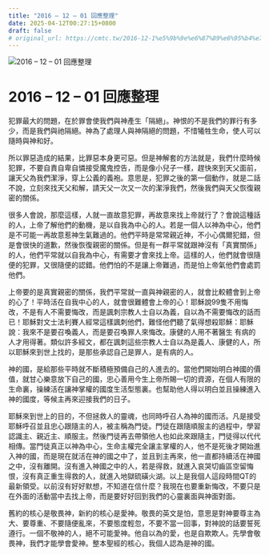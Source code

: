 ```yaml
---
title: "2016 – 12 – 01 回應整理"
date: 2025-04-12T00:27:15+0800
draft: false
# original_url: https://cmtc.tw/2016-12-1%e5%9b%9e%e6%87%89%e6%95%b4%e7%90%86
---
```


![2016 – 12 – 01 回應整理](/images/qt.jpg   "2016 – 12 – 01 回應整理")

# 2016 – 12 – 01 回應整理

犯罪最大的問題，在於罪會使我們與神產生「隔絕」。神恨的不是我們的罪行有多少，而是我們與祂隔絕。神為了處理人與神隔絕的問題，不惜犧牲生命，使人可以隨時與神和好。

所以罪惡造成的結果，比罪惡本身更可惡。但是神解套的方法就是，我們什麼時候犯罪，不要自責自卑自憐接受魔鬼控告，而是像小兒子一樣，趕快來到天父面前，讓天父為我們潔淨，穿上公義的義袍。意思是，犯罪之後的第一個動作，就是二話不說，立刻來找天父和解，請天父一次又一次的潔淨我們，然後我們與天父恢復親密的關係。

很多人會說，那麼這樣，人就一直故意犯罪，再故意來找上帝就行了？會說這種話的人，上帝了解他們的動機，是以自我為中心的人。若是一個人以神為中心，他們是不可能一再故意惹神生氣難過的。他們平時是常常親近神，不小心偶爾犯錯，但是會很快的道歉，然後恢復親密的關係。但是有一群平常就跟神沒有「真實關係」的人，他們平常就以自我為中心，有需要才會來找上帝。這樣的人，他們就會很隨便的犯罪，又很隨便的認錯。他們怕的不是讓上帝難過，而是怕上帝氣他們會處罰他們。

上帝要的是真實親密的關係，我們平常就一直與神親密的人，就會比較體會到上帝的心了！平時活在自我中心的人，就會很難體會上帝的心！耶穌說99隻不用悔改，不是有人不需要悔改，而是諷刺宗教人士自以為義，自以為不需要悔改的話而已！耶穌對文士法利賽人經常這樣諷刺他們，難怪他們聽了氣得想殺耶穌：耶穌說：我來不是要召喚義人，而是要召喚罪人來悔改。康健的人用不著醫生 有病的人才用得著。類似許多經文，都在諷刺這些宗教人士自以為是義人、康健的人，所以耶穌來到世上找的，是那些承認自己是罪人，是有病的人。

神的國，是給那些平時就不斷積極預備自己的人進去的。當他們開始明白神國的價值，就甘心樂意放下自己的國，忠心善用今生上帝所賜一切的資源，在個人有限的生命裏，操練活在讓神掌權的國度生活型態裏。也幫助他人得以明白並且操練進入神的國度，等候主再來迎接我們的日子。

耶穌來到世上的目的，不但拯救人的靈魂，也同時呼召人為神的國而活。凡是接受耶穌呼召並且忠心跟隨主的人，被主稱為門徒。門徒在跟隨順服主的過程中，學習認識主、親近主、順服主。然後門徒再去帶領他人也如此來跟隨主，門徒得以代代相傳。當門徒真正以神為中心，生命主權完全讓主掌權的人，他不是死後才開始進入神的國，而是現在就活在神的國之中了，並且到主再來，他一直都持續活在神國之中，沒有離開。沒有進入神國之中的人，若是得救，就進入哀哭切齒區空留悔恨，沒有真正重生得救的人，就進入地獄硫磺火湖。以上是我個人這段時間QT的最新領受。以前沒有好好默想，不知道在信什麼？我現在也要重新悔改，不要只是在外面的活動當中去找上帝，而是要好好回到我們的心靈裏面與神面對面。

舊約的核心是敬畏神，新約的核心是愛神。敬畏的英文是怕，意思是對神要尊主為大、要尊重、不要隨便亂來，不要態度輕忽，不要不當一回事，對神說的話要誓死遵行。一個不敬神的人，絕不可能愛神。他自以為的愛，也是自欺欺人。先學會敬畏神，我們才能學會愛神。整本聖經的核心，我個人認為是神的國。